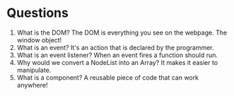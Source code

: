 # Questions

1. What is the DOM?
    The DOM is everything you see on the webpage. The window object!
2. What is an event?
    It's an action that is declared by the programmer.
3. What is an event listener?
    When an event fires a function should run.
4. Why would we convert a NodeList into an Array?
    It makes it easier to manipulate.
5. What is a component?
    A reusable piece of code that can work anywhere!
